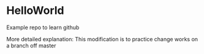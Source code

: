 # HelloWorld
Example repo to learn github

More detailed explanation:
  This modification is to practice change works on a branch off master
